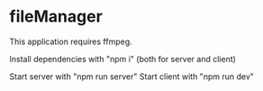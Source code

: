 # fileManager
This application requires ffmpeg. 

Install dependencies with "npm i" (both for server and client)

Start server with "npm run server"
Start client with "npm run dev"
